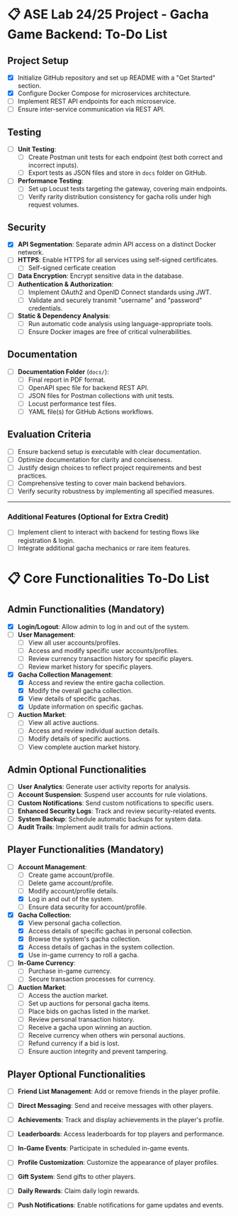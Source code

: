 # 📋 ASE Lab 24/25 Project - Gacha Game Backend: To-Do List

## Project Setup
- [x] Initialize GitHub repository and set up README with a "Get Started" section.
- [x] Configure Docker Compose for microservices architecture.
- [ ] Implement REST API endpoints for each microservice.
- [ ] Ensure inter-service communication via REST API.

## Testing
- [ ] **Unit Testing**:
  - [ ] Create Postman unit tests for each endpoint (test both correct and incorrect inputs).
  - [ ] Export tests as JSON files and store in `docs` folder on GitHub.
- [ ] **Performance Testing**:
  - [ ] Set up Locust tests targeting the gateway, covering main endpoints.
  - [ ] Verify rarity distribution consistency for gacha rolls under high request volumes.

## Security
- [x] **API Segmentation**: Separate admin API access on a distinct Docker network.
- [ ] **HTTPS**: Enable HTTPS for all services using self-signed certificates.
  - [ ] Self-signed cerficate creation
- [ ] **Data Encryption**: Encrypt sensitive data in the database.
- [ ] **Authentication & Authorization**:
  - [ ] Implement OAuth2 and OpenID Connect standards using JWT.
  - [ ] Validate and securely transmit "username" and "password" credentials.
- [ ] **Static & Dependency Analysis**:
  - [ ] Run automatic code analysis using language-appropriate tools.
  - [ ] Ensure Docker images are free of critical vulnerabilities.

## Documentation
- [ ] **Documentation Folder** (`docs/`):
  - [ ] Final report in PDF format.
  - [ ] OpenAPI spec file for backend REST API.
  - [ ] JSON files for Postman collections with unit tests.
  - [ ] Locust performance test files.
  - [ ] YAML file(s) for GitHub Actions workflows.

## Evaluation Criteria
- [ ] Ensure backend setup is executable with clear documentation.
- [ ] Optimize documentation for clarity and conciseness.
- [ ] Justify design choices to reflect project requirements and best practices.
- [ ] Comprehensive testing to cover main backend behaviors.
- [ ] Verify security robustness by implementing all specified measures.

---

### Additional Features (Optional for Extra Credit)
- [ ] Implement client to interact with backend for testing flows like registration & login.
- [ ] Integrate additional gacha mechanics or rare item features.

# 📋 Core Functionalities To-Do List

## Admin Functionalities (Mandatory)
- [x] **Login/Logout**: Allow admin to log in and out of the system.
- [ ] **User Management**:
  - [ ] View all user accounts/profiles.
  - [ ] Access and modify specific user accounts/profiles.
  - [ ] Review currency transaction history for specific players.
  - [ ] Review market history for specific players.
- [x] **Gacha Collection Management**:
  - [x] Access and review the entire gacha collection.
  - [x] Modify the overall gacha collection.
  - [X] View details of specific gachas.
  - [X] Update information on specific gachas.
- [ ] **Auction Market**:
  - [ ] View all active auctions.
  - [ ] Access and review individual auction details.
  - [ ] Modify details of specific auctions.
  - [ ] View complete auction market history.
     
## Admin Optional Functionalities
- [ ] **User Analytics**: Generate user activity reports for analysis.
- [ ] **Account Suspension**: Suspend user accounts for rule violations.
- [ ] **Custom Notifications**: Send custom notifications to specific users.
- [ ] **Enhanced Security Logs**: Track and review security-related events.
- [ ] **System Backup**: Schedule automatic backups for system data.
- [ ] **Audit Trails**: Implement audit trails for admin actions.

## Player Functionalities (Mandatory)
- [ ] **Account Management**:
  - [ ] Create game account/profile.
  - [ ] Delete game account/profile.
  - [ ] Modify account/profile details.
  - [x] Log in and out of the system.
  - [ ] Ensure data security for account/profile.
- [x] **Gacha Collection**:
  - [x] View personal gacha collection.
  - [x] Access details of specific gachas in personal collection.
  - [x] Browse the system's gacha collection.
  - [x] Access details of gachas in the system collection.
  - [x] Use in-game currency to roll a gacha.
- [ ] **In-Game Currency**:
  - [ ] Purchase in-game currency.
  - [ ] Secure transaction processes for currency.
- [ ] **Auction Market**:
  - [ ] Access the auction market.
  - [ ] Set up auctions for personal gacha items.
  - [ ] Place bids on gachas listed in the market.
  - [ ] Review personal transaction history.
  - [ ] Receive a gacha upon winning an auction.
  - [ ] Receive currency when others win personal auctions.
  - [ ] Refund currency if a bid is lost.
  - [ ] Ensure auction integrity and prevent tampering.
     
## Player Optional Functionalities
- [ ] **Friend List Management**: Add or remove friends in the player profile.
- [ ] **Direct Messaging**: Send and receive messages with other players.
- [ ] **Achievements**: Track and display achievements in the player's profile.
- [ ] **Leaderboards**: Access leaderboards for top players and performance.
- [ ] **In-Game Events**: Participate in scheduled in-game events.
- [ ] **Profile Customization**: Customize the appearance of player profiles.
- [ ] **Gift System**: Send gifts to other players.
- [ ] **Daily Rewards**: Claim daily login rewards.
- [ ] **Push Notifications**: Enable notifications for game updates and events.


